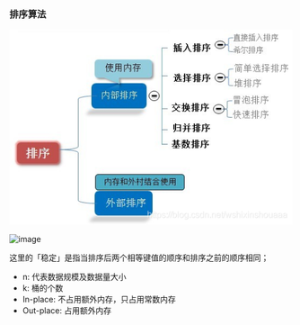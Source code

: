 ### 排序算法
![image](../../image/sort/sort.png)

![image](https://pic1.zhimg.com/80/v2-76bec25597f777c6559091cda1e31b6c_1440w.jpg)

这里的「稳定」是指当排序后两个相等键值的顺序和排序之前的顺序相同；

* n: 代表数据规模及数据量大小
* k: 桶的个数
* In-place: 不占用额外内存，只占用常数内存
* Out-place: 占用额外内存
